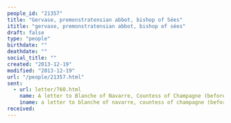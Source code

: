 ```yaml
---
people_id: "21357"
title: "Gervase, premonstratensian abbot, bishop of Sées"
ititle: "gervase, premonstratensian abbot, bishop of sées"
draft: false
type: "people"
birthdate: ""
deathdate: ""
social_title: ""
created: "2013-12-19"
modified: "2013-12-19"
url: "/people/21357.html"
sent:
  - url: letter/760.html
    name: A letter to Blanche of Navarre, Countess of Champagne (before 1222)
    iname: a letter to blanche of navarre, countess of champagne (before 1222)
received:
---
```


